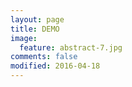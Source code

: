 ```yaml
---
layout: page
title: DEMO
image:
  feature: abstract-7.jpg
comments: false
modified: 2016-04-18
---
```


<figure class="third">
    <a href="https://github.com/tengbinlive/tengbinlive.github.io/blob/master/apk/app-whisper.apk?raw=true" target="_blank"><img src="/images/demo/device-2017-06-19-111701.png" alt=""></a>
    <a href="https://github.com/tengbinlive/tengbinlive.github.io/blob/master/apk/app-boqii-four.apk?raw=true" target="_blank"><img src="/images/demo/device-2016-09-29-174700.png" alt=""></a>
    <a href="https://github.com/tengbinlive/tengbinlive.github.io/blob/master/apk/app-aibao-demo.apk?raw=true" target="_blank"><img src="/images/demo/device-2016-04-18-095836.png" alt=""></a>
</figure>

<figure class="third">
    <a href="https://github.com/tengbinlive/tengbinlive.github.io/blob/master/apk/app-investment.apk?raw=true" target="_blank"><img src="/images/demo/device-2016-04-18-095155.png" alt=""></a>
    <a href="https://github.com/tengbinlive/tengbinlive.github.io/blob/master/apk/app-coolplace-demo.apk?raw=true" target="_blank"><img src="/images/demo/device-2016-04-18-100512.png" alt=""></a>
    <a href="https://github.com/tengbinlive/tengbinlive.github.io/blob/master/apk/app-gewara-sport.apk?raw=true" target="_blank"><img src="/images/demo/device-2016-04-18-101017.png" alt=""></a>
</figure>

<figure class="third">
    <a href="https://github.com/tengbinlive/tengbinlive.github.io/blob/master/apk/app-gewara-sport-crm.apk?raw=true" target="_blank"><img src="/images/demo/device-2016-04-18-101348.png" alt=""></a>
    <a href="https://github.com/tengbinlive/tengbinlive.github.io/blob/master/apk/app-jyzj.apk?raw=true" target="_blank"><img src="/images/demo/device-2016-04-18-101545.png" alt=""></a>
    <a href="https://github.com/tengbinlive/tengbinlive.github.io/blob/master/apk/app-test.apk?raw=true" target="_blank"><img src="/images/demo/device-2016-06-07-120624.png" alt=""></a>
</figure>

<figure class="third">
    <a href="https://github.com/tengbinlive/tengbinlive.github.io/blob/master/apk/app-box2d-demo.apk?raw=true" target="_blank"><img src="/images/demo/device-2016-04-18-102232.png" alt=""></a>
</figure>